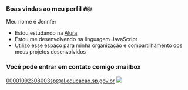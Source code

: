 ### Boas vindas ao meu perfil 🔥💥

Meu nome é Jennfer

- Estou estudando na [Alura](https://www.alura.com.br)
- Estou me desenvolvendo na linguagem JavaScript
- Utilizo esse espaço para minha organização e compartilhamento dos meus projetos desenvolvidos

### Você pode entrar em contato comigo :mailbox
00001092308003sp@al.educacao.sp.gov.br
![](https://images.app.goo.gl/qgDMq3TUyhcpcstt6)
